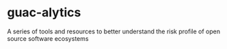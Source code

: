# guac-alytics
A series of tools and resources to better understand the risk profile of open source software ecosystems
